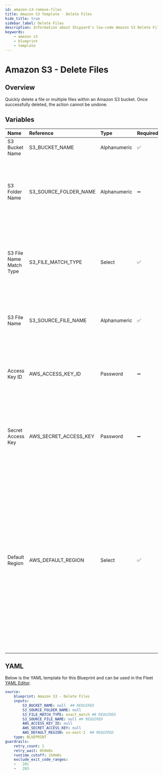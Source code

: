 ```yaml
---
id: amazon-s3-remove-files
title: Amazon S3 Template - Delete Files
hide_title: true
sidebar_label: Delete Files
description: Information about Shipyard's low-code Amazon S3 Delete Files blueprint. Quickly remove files within an S3 bucket. Once the action is completed, it cannot be undone. 
keywords:
    - amazon s3
    - blueprint
    - template
---
```


# Amazon S3 - Delete Files

## Overview
Quickly delete a file or multiple files within an Amazon S3 bucket. Once successfully deleted, the action cannot be undone.



## Variables

| Name | Reference | Type | Required | Default | Options | Description |
|:-----|:----------|:-----|:---------|:--------|:--------|:------------|
| S3 Bucket Name | S3_BUCKET_NAME  | Alphanumeric |:white_check_mark: | - | - | The target S3 bucket the target file is in |
| S3 Folder Name | S3_SOURCE_FOLDER_NAME  | Alphanumeric |:heavy_minus_sign: | - | - | Name of the folder within the bucket where the source file is located. If left blank, the file will be scanned for in the root directory |
| S3 File Name Match Type | S3_FILE_MATCH_TYPE  | Select |:white_check_mark: | `exact_match` | Exact Match: `exact_match`<br></br><br></br>Regex Match: `regex_match`<br></br><br></br> | Determines if the text in "Local File Name" will look for one file with exact match, or multiple files using regex. |
| S3 File Name | S3_SOURCE_FILE_NAME  | Alphanumeric |:white_check_mark: | - | - | The name of the file desired to delete. If regex match is selected, then it is the pattern to match files |
| Access Key ID | AWS_ACCESS_KEY_ID  | Password |:heavy_minus_sign: | - | - | The access key ID for programmatic IAM user used to download the file. See Authorization documentation for more information. |
| Secret Access Key | AWS_SECRET_ACCESS_KEY  | Password |:heavy_minus_sign: | - | - | The secret access key for programmatic IAM user used to download the file. See Authorization documentation for more information. |
| Default Region | AWS_DEFAULT_REGION  | Select |:white_check_mark: | `us-east-2` | `us-east-2`,`us-east-1`,`us-west-1`,`us-west-2`,`af-south-1`,`ap-east-1`,`ap-south-1`,`ap-northeast-3`,`ap-northeast-2`,`ap-northeast-1`,`ap-southeast-1`,`ap-southeast-2`,`ca-central-1`,`cn-north-1`,`cn-northwest-1`,`eu-central-1`,`eu-west-1`,`eu-west-2`,`eu-west-3`,`eu-south-1`,`eu-north-1`,`sa-east-1`,`me-south-1`, | The AWS region for the S3 bucket and IAM user. |


## YAML
Below is the YAML template for this Blueprint and can be used in the Fleet [YAML Editor](../../reference/fleets/yaml-editor.md).
```yaml
source:
    blueprint: Amazon S3 - Delete Files
    inputs:
        S3_BUCKET_NAME: null  ## REQUIRED
        S3_SOURCE_FOLDER_NAME: null
        S3_FILE_MATCH_TYPE: exact_match ## REQUIRED
        S3_SOURCE_FILE_NAME: null ## REQUIRED
        AWS_ACCESS_KEY_ID: null
        AWS_SECRET_ACCESS_KEY: null
        AWS_DEFAULT_REGION: us-east-2  ## REQUIRED
    type: BLUEPRINT
guardrails:
    retry_count: 1
    retry_wait: 0h0m0s
    runtime_cutoff: 1h0m0s
    exclude_exit_code_ranges:
    -   201
    -   203

```
